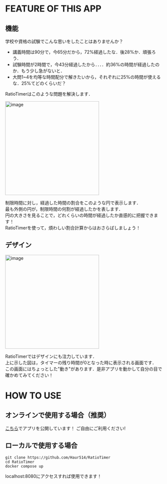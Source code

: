 # FEATURE OF THIS APP
## 機能
学校や資格の試験でこんな思いをしたことはありませんか？
* 講義時間は90分で，今65分だから，72%経過したな．後28%か．頑張ろう．
* 試験時間が2時間で，今43分経過したから．．．．約36%の時間が経過したのか．もう少し急がないと．
* 大問1~4を均等な時間配分で解きたいから，それぞれに25%の時間が使えるな．25%てどのくらいだ？

RatioTimerはこのような問題を解決します．

<img width="300" alt="image" src="https://user-images.githubusercontent.com/82633228/176348500-1eecbba4-d82f-4905-98a3-8e73b0988246.png">

制限時間に対し，経過した時間の割合をこのような円で表示します．<br>
最も外側の円が，制限時間の何割が経過したかを表します．<br>
円の大きさを見ることで，どれくらいの時間が経過したか直感的に把握できます！<br>
RatioTimerを使って，煩わしい割合計算からはおさらばしましょう！

## デザイン
<img width="300" alt="image" src="https://user-images.githubusercontent.com/82633228/176632271-1c4c4314-c631-4b8e-9c92-9931496238c1.png">

RatioTimerではデザインにも注力しています．<br>
上に示した図は，タイマーの残り時間が0となった時に表示される画面です．<br>
この画面にはちょっとした"動き"があります．是非アプリを動かして自分の目で確かめてみてください！

# HOW TO USE
## オンラインで使用する場合（推奨）
[こちら](https://haur514.github.io/RatioTimer/src/index.html)でアプリを公開しています！
ご自由にご利用ください!

## ローカルで使用する場合
```
git clone https://github.com/Haur514/RatioTimer
cd RatioTimer
docker compose up
```
localhost:8080にアクセスすれば使用できます！


